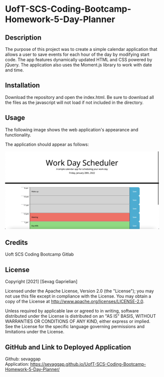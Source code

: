 # UofT-SCS-Coding-Bootcamp-Homework-5-Day-Planner

## Description

The purpose of this project was to create a simple calendar application that allows a user to save events for each hour of the day by modifying start code. The app features dynamically updated HTML and CSS powered by jQuery. The application also uses the Moment.js library to work with date and time.

## Installation
 Download the repository and open the index.html. Be sure to download all the files as the javascript will not load if not included in the directory.

## Usage
The following image shows the web application's appearance and functionality.

The application should appear as follows:

![Day Planner](./assets/images/Website-Screenshot.png)

## Credits
Uoft SCS Coding Bootcamp Gitlab

## License
Copyright [2021] [Sevag Gaprielian]

Licensed under the Apache License, Version 2.0 (the "License"); you may not use this file except in compliance with the License.
You may obtain a copy of the License at http://www.apache.org/licenses/LICENSE-2.0.

Unless required by applicable law or agreed to in writing, software
distributed under the License is distributed on an "AS IS" BASIS,
WITHOUT WARRANTIES OR CONDITIONS OF ANY KIND, either express or implied.
See the License for the specific language governing permissions and
limitations under the License.

## GitHub and Link to Deployed Application
Github: sevaggap
<br>
Application: https://sevaggap.github.io/UofT-SCS-Coding-Bootcamp-Homework-5-Day-Planner/

